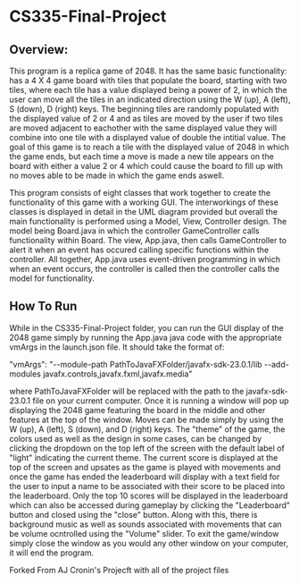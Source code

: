 # CS335-Final-Project

## Overview:
This program is a replica game of 2048. It has the same basic functionality: has a 4 X 4 game board with tiles that populate the board, starting with two tiles, where each tile has a value displayed being a power of 2, in which the user can move all the tiles in an indicated direction using the W (up), A (left), S (down), D (right) keys. The beginning tiles are randomly populated with the displayed value of 2 or 4 and as tiles are moved by the user if two tiles are moved adjacent to eachother with the same displayed value they will combine into one tile with a displayed value of double the intitial value. The goal of this game is to reach a tile with the displayed value of 2048 in which the game ends, but each time a move is made a new tile appears on the board with either a value 2 or 4 which could cause the board to fill up with no moves able to be made in which the game ends aswell.

This program consists of eight classes that work together to create the functionality of this game with a working GUI. The interworkings of these classes is displayed in detail in the UML diagram provided but overall the main functionality is performed using a Model, View, Controller design. The model being Board.java in which the controller GameController calls functionality within Board. The view, App.java, then calls GameController to alert it when an event has occured calling specific functions within the controller. All together, App.java uses event-driven programming in which when an event occurs, the controller is called then the controller calls the model for functionality.

## How To Run
While in the CS335-Final-Project folder, you can run the GUI display of the 2048 game simply by running the App.java java code with the appropriate vmArgs in the launch.json file. It should take the format of:

"vmArgs": "--module-path PathToJavaFXFolder/javafx-sdk-23.0.1/lib --add-modules javafx.controls,javafx.fxml,javafx.media"

where PathToJavaFXFolder will be replaced with the path to the javafx-sdk-23.0.1 file on your current computer. Once it is running a window will pop up displaying the 2048 game featuring the board in the middle and other features at the top of the window. Moves can be made simply by using the  W (up), A (left), S (down), and D (right) keys. The "theme" of the game, the colors used as well as the design in some cases, can be changed by clicking the dropdown on the top left of the screen with the default label of "light" indicating the current theme. The current score is displayed at the top of the screen and upsates as the game is played with movements and once the game has ended the leaderboard will display with a text field for the user to input a name to be associated with their score to be placed into the leaderboard. Only the top 10 scores will be displayed in the leaderboard which can also be accessed during gameplay by clicking the "Leaderboard" button and closed using the "close" button. Along with this, there is background music as well as sounds associated with movements that can be volume ocntrolled using the "Volume" slider. To exit the game/window simply close the window as you would any other window on your computer, it will end the program.

Forked From AJ Cronin's Projecft with all of the project files

